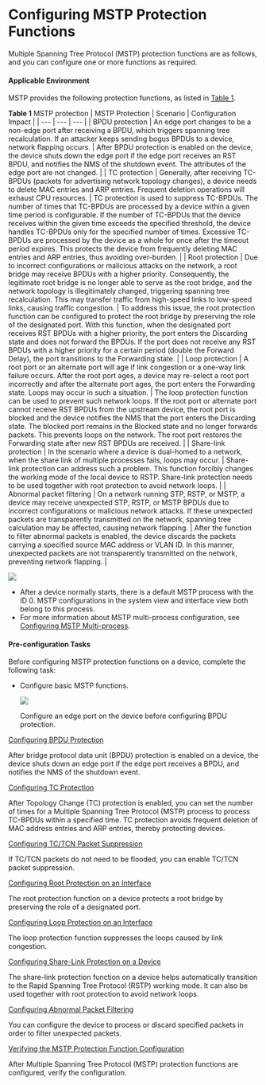 Configuring MSTP Protection Functions
=====================================

Multiple Spanning Tree Protocol (MSTP) protection functions are as follows, and you can configure one or more functions as required.

#### Applicable Environment

MSTP provides the following protection functions, as listed in [Table 1](#EN-US_TASK_0172363635__tab_dc_vrp_mstp_cfg_0003_01).

**Table 1** MSTP protection
| MSTP Protection | Scenario | Configuration Impact |
| --- | --- | --- |
| BPDU protection | An edge port changes to be a non-edge port after receiving a BPDU, which triggers spanning tree recalculation. If an attacker keeps sending bogus BPDUs to a device, network flapping occurs. | After BPDU protection is enabled on the device, the device shuts down the edge port if the edge port receives an RST BPDU, and notifies the NMS of the shutdown event. The attributes of the edge port are not changed. |
| TC protection | Generally, after receiving TC-BPDUs (packets for advertising network topology changes), a device needs to delete MAC entries and ARP entries. Frequent deletion operations will exhaust CPU resources. | TC protection is used to suppress TC-BPDUs. The number of times that TC-BPDUs are processed by a device within a given time period is configurable. If the number of TC-BPDUs that the device receives within the given time exceeds the specified threshold, the device handles TC-BPDUs only for the specified number of times. Excessive TC-BPDUs are processed by the device as a whole for once after the timeout period expires. This protects the device from frequently deleting MAC entries and ARP entries, thus avoiding over-burden. |
| Root protection | Due to incorrect configurations or malicious attacks on the network, a root bridge may receive BPDUs with a higher priority. Consequently, the legitimate root bridge is no longer able to serve as the root bridge, and the network topology is illegitimately changed, triggering spanning tree recalculation. This may transfer traffic from high-speed links to low-speed links, causing traffic congestion. | To address this issue, the root protection function can be configured to protect the root bridge by preserving the role of the designated port. With this function, when the designated port receives RST BPDUs with a higher priority, the port enters the Discarding state and does not forward the BPDUs. If the port does not receive any RST BPDUs with a higher priority for a certain period (double the Forward Delay), the port transitions to the Forwarding state. |
| Loop protection | A root port or an alternate port will age if link congestion or a one-way link failure occurs. After the root port ages, a device may re-select a root port incorrectly and after the alternate port ages, the port enters the Forwarding state. Loops may occur in such a situation. | The loop protection function can be used to prevent such network loops. If the root port or alternate port cannot receive RST BPDUs from the upstream device, the root port is blocked and the device notifies the NMS that the port enters the Discarding state. The blocked port remains in the Blocked state and no longer forwards packets. This prevents loops on the network. The root port restores the Forwarding state after new RST BPDUs are received. |
| Share-link protection | In the scenario where a device is dual-homed to a network, when the share link of multiple processes fails, loops may occur. | Share-link protection can address such a problem. This function forcibly changes the working mode of the local device to RSTP. Share-link protection needs to be used together with root protection to avoid network loops. |
| Abnormal packet filtering | On a network running STP, RSTP, or MSTP, a device may receive unexpected STP, RSTP, or MSTP BPDUs due to incorrect configurations or malicious network attacks. If these unexpected packets are transparently transmitted on the network, spanning tree calculation may be affected, causing network flapping. | After the function to filter abnormal packets is enabled, the device discards the packets carrying a specified source MAC address or VLAN ID. In this manner, unexpected packets are not transparently transmitted on the network, preventing network flapping. |


![](../../../../public_sys-resources/note_3.0-en-us.png) 

* After a device normally starts, there is a default MSTP process with the ID 0. MSTP configurations in the system view and interface view both belong to this process.
* For more information about MSTP multi-process configuration, see [Configuring MSTP Multi-process](dc_vrp_mstp_cfg_0013.html).


#### Pre-configuration Tasks

Before configuring MSTP protection functions on a device, complete the following task:

* Configure basic MSTP functions.
  
  ![](../../../../public_sys-resources/note_3.0-en-us.png) 
  
  Configure an edge port on the device before configuring BPDU protection.


[Configuring BPDU Protection](../../../../software/nev8r10_vrpv8r16/user/vrp/dc_vrp_mstp_cfg_0028.html)

After bridge protocol data unit (BPDU) protection is enabled on a device, the device shuts down an edge port if the edge port receives a BPDU, and notifies the NMS of the shutdown event.

[Configuring TC Protection](../../../../software/nev8r10_vrpv8r16/user/vrp/dc_vrp_mstp_cfg_0029.html)

After Topology Change (TC) protection is enabled, you can set the number of times for a Multiple Spanning Tree Protocol (MSTP) process to process TC-BPDUs within a specified time. TC protection avoids frequent deletion of MAC address entries and ARP entries, thereby protecting devices.

[Configuring TC/TCN Packet Suppression](../../../../software/nev8r10_vrpv8r16/user/vrp/dc_vrp_stp_cfg_0026.html)

If TC/TCN packets do not need to be flooded, you can enable TC/TCN packet suppression.

[Configuring Root Protection on an Interface](../../../../software/nev8r10_vrpv8r16/user/vrp/dc_vrp_mstp_cfg_0030.html)

The root protection function on a device protects a root bridge by preserving the role of a designated port.

[Configuring Loop Protection on an Interface](../../../../software/nev8r10_vrpv8r16/user/vrp/dc_vrp_mstp_cfg_0031.html)

The loop protection function suppresses the loops caused by link congestion.

[Configuring Share-Link Protection on a Device](../../../../software/nev8r10_vrpv8r16/user/vrp/dc_vrp_mstp_cfg_0032.html)

The share-link protection function on a device helps automatically transition to the Rapid Spanning Tree Protocol (RSTP) working mode. It can also be used together with root protection to avoid network loops.

[Configuring Abnormal Packet Filtering](../../../../software/nev8r10_vrpv8r16/user/vrp/dc_vrp_stp_cfg_0035b.html)

You can configure the device to process or discard specified packets in order to filter unexpected packets.

[Verifying the MSTP Protection Function Configuration](../../../../software/nev8r10_vrpv8r16/user/vrp/dc_vrp_mstp_cfg_0033.html)

After Multiple Spanning Tree Protocol (MSTP) protection functions are configured, verify the configuration.